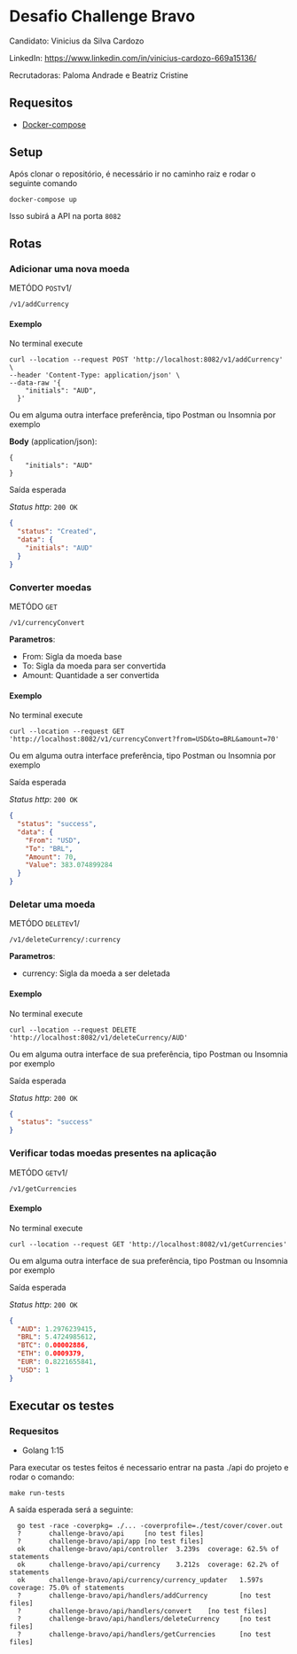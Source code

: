 # Desafio Challenge Bravo

Candidato: Vinicius da Silva Cardozo

LinkedIn: https://www.linkedin.com/in/vinicius-cardozo-669a15136/

Recrutadoras: Paloma Andrade e Beatriz Cristine

## Requesitos

* [Docker-compose](https://docs.docker.com/compose/install/)

## Setup

Após clonar o repositório, é necessário ir no caminho raiz e rodar o seguinte comando 

    docker-compose up

Isso subirá a API na porta `8082`

## Rotas

### Adicionar uma nova moeda

METÓDO `POST`v1/

    /v1/addCurrency
    
#### Exemplo

No terminal execute

    curl --location --request POST 'http://localhost:8082/v1/addCurrency' \
    --header 'Content-Type: application/json' \
    --data-raw '{
        "initials": "AUD", 
      }'

Ou em alguma outra interface preferência, tipo Postman ou Insomnia por exemplo

**Body** (application/json):

    {
	    "initials": "AUD"
    }

Saída esperada

_Status http_: `200 OK`
```json
{
  "status": "Created",
  "data": {
    "initials": "AUD"
  }
}
```

### Converter moedas

METÓDO `GET`

    /v1/currencyConvert

**Parametros**: 

* From: Sigla da moeda base
* To: Sigla da moeda para ser convertida
* Amount: Quantidade a ser convertida   

#### Exemplo

No terminal execute

    curl --location --request GET 'http://localhost:8082/v1/currencyConvert?from=USD&to=BRL&amount=70'

Ou em alguma outra interface preferência, tipo Postman ou Insomnia por exemplo

Saída esperada

_Status http_: `200 OK`
```json
{
  "status": "success",
  "data": {
    "From": "USD",
    "To": "BRL",
    "Amount": 70,
    "Value": 383.074899284
  }
}
```

### Deletar uma moeda

METÓDO `DELETE`v1/

    /v1/deleteCurrency/:currency

**Parametros**: 

* currency: Sigla da moeda a ser deletada
    
#### Exemplo

No terminal execute

    curl --location --request DELETE 'http://localhost:8082/v1/deleteCurrency/AUD' 

Ou em alguma outra interface de sua preferência, tipo Postman ou Insomnia por exemplo

Saída esperada

_Status http_: `200 OK`
```json
{
  "status": "success"
}
```

### Verificar todas moedas presentes na aplicação

METÓDO `GET`v1/

    /v1/getCurrencies
   
#### Exemplo

No terminal execute

    curl --location --request GET 'http://localhost:8082/v1/getCurrencies' 

Ou em alguma outra interface de sua preferência, tipo Postman ou Insomnia por exemplo

Saída esperada

_Status http_: `200 OK`
```json
{
  "AUD": 1.2976239415,
  "BRL": 5.4724985612,
  "BTC": 0.00002886,
  "ETH": 0.0009379,
  "EUR": 0.8221655841,
  "USD": 1
}
```

## Executar os testes
### Requesitos

* Golang 1:15

Para executar os testes feitos é necessario entrar na pasta ./api do projeto e rodar o comando:

  `make run-tests` 

A saída esperada será a seguinte: 

    
      go test -race -coverpkg= ./... -coverprofile=./test/cover/cover.out
      ?       challenge-bravo/api     [no test files]
      ?       challenge-bravo/api/app [no test files]
      ok      challenge-bravo/api/controller  3.239s  coverage: 62.5% of statements
      ok      challenge-bravo/api/currency    3.212s  coverage: 62.2% of statements
      ok      challenge-bravo/api/currency/currency_updater   1.597s  coverage: 75.0% of statements
      ?       challenge-bravo/api/handlers/addCurrency        [no test files]
      ?       challenge-bravo/api/handlers/convert    [no test files]
      ?       challenge-bravo/api/handlers/deleteCurrency     [no test files]
      ?       challenge-bravo/api/handlers/getCurrencies      [no test files] 